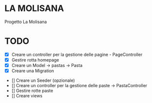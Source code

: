 # LA MOLISANA

Progetto La Molisana

# TODO

-   [x] Creare un controller per la gestione delle pagine - PageController
-   [x] Gestire rotta homepage
-   [x] Creare un Model -> pastas -> Pasta
-   [x] Creare una Migration
-   [] Creare un Seeder (opzionale)
-   [] Creare un controller per la gestione delle paste -> PastaController
-   [] Gestire rotte paste
-   [] Creare views
